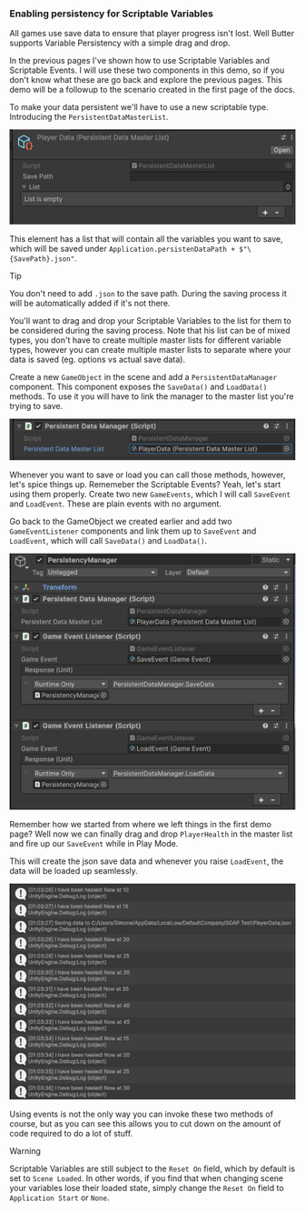 ### Enabling persistency for Scriptable Variables
All games use save data to ensure that player progress isn't lost. Well Butter supports Variable Persistency with a simple drag and drop.

In the previous pages I've shown how to use Scriptable Variables and Scriptable Events. I will use these two components in this demo, so if you don't know what these are go back and explore the previous pages. This demo will be a followup to the scenario created in the first page of the docs.

To make your data persistent we'll have to use a new scriptable type. Introducing the `PersistentDataMasterList`. 

![](/Docs/Assets/Master_List.png)

This element has a list that will contain all the variables you want to save, which will be saved under `Application.persistenDataPath + $"\{SavePath}.json"`.

> [!tip]
 You don't need to add `.json` to the save path. During the saving process it will be automatically added if it's not there.

You'll want to drag and drop your Scriptable Variables to the list for them to be considered during the saving process. Note that his list can be of mixed types, you don't have to create multiple master lists for different variable types, however you can create multiple master lists to separate where your data is saved (eg. options vs actual save data).

Create a new `GameObject` in the scene and add a `PersistentDataManager` component. This component exposes the `SaveData()` and `LoadData()` methods. To use it you will have to link the manager to the master list you're trying to save.

![](/Docs/Assets/Persistent_Manager.png)

Whenever you want to save or load you can call those methods, however, let's spice things up. Rememeber the Scriptable Events? Yeah, let's start using them properly. Create two new `GameEvents`, which I will call `SaveEvent` and `LoadEvent`. These are plain events with no argument.

Go back to the GameObject we created earlier and add two `GameEventListener` components and link them up to `SaveEvent` and `LoadEvent`, which will call `SaveData()` and `LoadData()`.

![](/Docs/Assets/Persistency_Manager_Full.png)

Remember how we started from where we left things in the first demo page? Well now we can finally drag and drop `PlayerHealth` in the master list and fire up our `SaveEvent` while in Play Mode.

This will create the json save data and whenever you raise `LoadEvent`, the data will be loaded up seamlessly.

![](/Docs/Assets/Load_Console.png)

Using events is not the only way you can invoke these two methods of course, but as you can see this allows you to cut down on the amount of code required to do a lot of stuff.

> [!warning]
> Scriptable Variables are still subject to the `Reset On` field, which by default is set to `Scene Loaded`. In other words, if you find that when changing scene your variables lose their loaded state, simply change the `Reset On` field to `Application Start` or `None`.